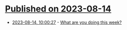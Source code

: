 # [Published on 2023-08-14](index.md)

* [2023-08-14, 10:00:27](https://lobste.rs/s/l00r1n/what_are_you_doing_this_week) - [What are you doing this week?](https://lobste.rs/s/l00r1n/what_are_you_doing_this_week)
